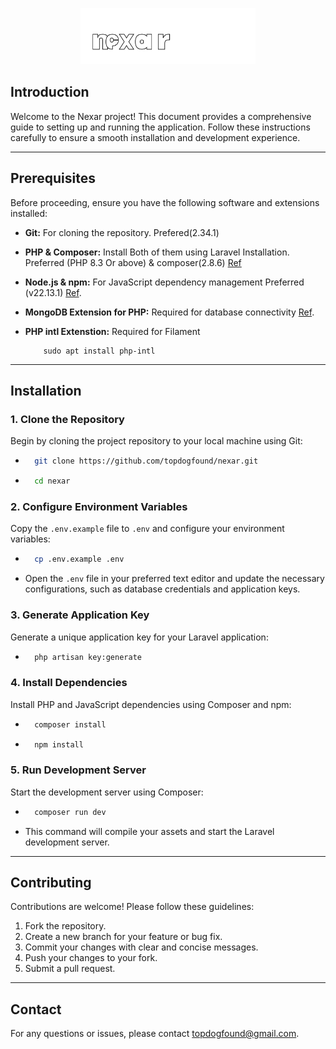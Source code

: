 
<p align="center">
    <img src="./public/nexar-logo.svg" width="280" height="90" />
</p>

## Introduction

Welcome to the Nexar project! This document provides a comprehensive guide to setting up and running the application. Follow these instructions carefully to ensure a smooth installation and development experience.

---

## Prerequisites

Before proceeding, ensure you have the following software and extensions installed:

* **Git:** For cloning the repository. Prefered(2.34.1)
* **PHP & Composer:** Install Both of them using Laravel Installation. Preferred (PHP 8.3 Or above) & composer(2.8.6) [Ref](https://laravel.com/docs/12.x/installation)


* **Node.js & npm:** For JavaScript dependency management Preferred (v22.13.1) [Ref](https://nodejs.org/en/download).
* **MongoDB Extension for PHP:** Required for database connectivity [Ref](https://www.php.net/mongodb.installation).
* **PHP intl Extenstion:** Required for Filament 
    ```
        sudo apt install php-intl
    ```

---

## Installation

### 1. Clone the Repository

Begin by cloning the project repository to your local machine using Git:

* ```bash
    git clone https://github.com/topdogfound/nexar.git
    ```
* ```bash
    cd nexar
    ```

### 2. Configure Environment Variables

Copy the `.env.example` file to `.env` and configure your environment variables:

* ```bash
    cp .env.example .env
    ```
* Open the `.env` file in your preferred text editor and update the necessary configurations, such as database credentials and application keys.

### 3. Generate Application Key

Generate a unique application key for your Laravel application:

* ```bash
    php artisan key:generate
    ```

### 4. Install Dependencies

Install PHP and JavaScript dependencies using Composer and npm:

* ```bash
    composer install
    ```
* ```bash
    npm install
    ```

### 5. Run Development Server

Start the development server using Composer:

* ```bash
    composer run dev
    ```
* This command will compile your assets and start the Laravel development server.

---


## Contributing

Contributions are welcome! Please follow these guidelines:

1.  Fork the repository.
2.  Create a new branch for your feature or bug fix.
3.  Commit your changes with clear and concise messages.
4.  Push your changes to your fork.
5.  Submit a pull request.

---

## Contact

For any questions or issues, please contact [topdogfound@gmail.com](topdogfound@gmail.com).